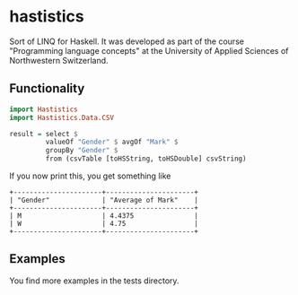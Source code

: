 hastistics
==========

Sort of LINQ for Haskell. It was developed as part of the course "Programming language concepts" 
at the University of Applied Sciences of Northwestern Switzerland.

Functionality
-------------


```haskell
import Hastistics
import Hastistics.Data.CSV

result = select $
         valueOf "Gender" $ avgOf "Mark" $
         groupBy "Gender" $
         from (csvTable [toHSString, toHSDouble] csvString)
```

If you now print this, you get something like

```
+----------------------+----------------------+
| "Gender"             | "Average of Mark"    |
+----------------------+----------------------+
| M                    | 4.4375               |
| W                    | 4.75                 |
+----------------------+----------------------+
```


Examples
--------

You find more examples in the tests directory.

